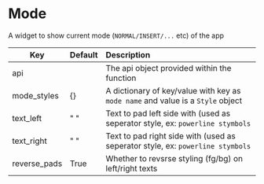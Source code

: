 # Mode

A widget to show current mode (`NORMAL/INSERT/...` etc) of the app

| Key           |      Default      |  Description                                                                             |
| ------------- | :---------------- | :------------                                                                            |
| api           |                   | The api object provided within the function                                              |
| mode_styles   |   {}              | A dictionary of key/value with key as `mode name` and value is a `Style` object          |
| text_left     |   " "             | Text to pad left side with (used as seperator style, ex: `powerline stymbols`            |
| text_right    |   " "             | Text to pad right side with (used as seperator style, ex: `powerline stymbols`           |
| reverse_pads  |   True            | Whether to revsrse styling (fg/bg) on left/right texts                                   |
